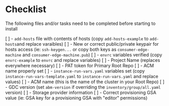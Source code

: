 # Checklist

The following files and/or tasks need to be completed before starting to install

[ ] - `add-hosts` file with contents of hosts (copy `add-hosts-example` to `add-hosts`and replace varaibles)
[ ] - New or correct public/private keypair for hosts access (ie: `ssh-keygen...` or copy both keys as `consumer-edge-machine` and `consumer-edge-machine.pub`)
[ ] - `envrc` variables verified (copy `envrc-example` to `envrc` and replace variables)
  [ ] - Project Name (replaces everywhere necessary)
  [ ] - PAT token for Primary Root Repo
  [ ] - ACM name properly set
[ ] - `instance-run-vars.yaml` variables set (copy `instance-run-vars-template.yaml` to `instance-run-vars.yaml` and replace values)
  [ ] - ACM name (this is the name of the cluster in your Root Repo)
  [ ] - GDC version (set `abm-version` if overriding the `inventory/group/all.yaml` version)
  [ ] - Storage provider information
[ ] - Correct provisioning GSA value (ie: GSA key for a provisioning GSA with "editor" permissions)
